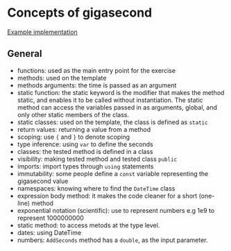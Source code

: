 # Concepts of gigasecond

[Example implementation](https://github.com/exercism/csharp/blob/master/exercises/gigasecond/Example.cs)

## General

- functions: used as the main entry point for the exercise
- methods: used on the template
- methods arguments: the time is passed as an argument
- static function: the static keyword is the modifier that makes the method static, and enables it to be called without instantiation. The static method can access the variables 		passed in as arguments, global, and only other static members of the class.
- static classes: used on the template, the class is defined as `static` 
- return values: returning a value from a method
- scoping: use `{` and `}` to denote scoping
- type inference: using `var` to define the seconds
- classes: the tested method is defined in a class
- visibility: making tested method and tested class `public`
- imports: import types through `using` statements
- immutability: some people define a `const` variable representing the gigasecond value
- namespaces: knowing where to find the `DateTime` class
- expression body method: it makes the code cleaner for a short (one-line) method
- exponential notation (scientific): use to represent numbers e.g 1e9 to represent 1000000000
- static method: to access metods at the type level.
- dates: using DateTime
- numbers: `AddSeconds` method has a `double`, as the input parameter.
 